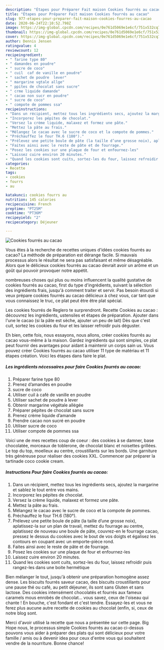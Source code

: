```yaml
---
description: "Étapes pour Préparer Fait maison Cookies fourrés au cacao"
title: "Étapes pour Préparer Fait maison Cookies fourrés au cacao"
slug: 977-etapes-pour-preparer-fait-maison-cookies-fourres-au-cacao
date: 2020-06-24T22:10:52.798Z
image: https://img-global.cpcdn.com/recipes/0e761d5069e1e6cf/751x532cq70/cookies-fourres-au-cacao-photo-principale-de-la-recette.jpg
thumbnail: https://img-global.cpcdn.com/recipes/0e761d5069e1e6cf/751x532cq70/cookies-fourres-au-cacao-photo-principale-de-la-recette.jpg
cover: https://img-global.cpcdn.com/recipes/0e761d5069e1e6cf/751x532cq70/cookies-fourres-au-cacao-photo-principale-de-la-recette.jpg
author: Dennis Jensen
ratingvalue: 4
reviewcount: 12
recipeingredient:
- " farine type 80"
- " damandes en poudre"
- " sucre de coco"
- " cuil  caf de vanille en poudre"
- " sachet de poudre  lever"
- " margarine vgtale allge"
- " ppites de chocolat sans sucre"
- " crme liquide damande"
- " cacao non sucr en poudre"
- " sucre de coco"
- " compote de pommes ssa"
recipeinstructions:
- "Dans un récipient, mettez tous les ingrédients secs, ajoutez la margarine et sablez le tout entre vos mains."
- "Incorporez les pépites de chocolat."
- "Versez la crème liquide, malaxez et formez une pâte."
- "Mettez la pâte au frais."
- "Mélangez le cacao avec le sucre de coco et la compote de pommes."
- "Préchauffez le four TH.6 (180°)."
- "Prélevez une petite boule de pâte (la taille d’une grosse noix), aplatissez-la sur un plan de travail, mettez du fourrage au centre, aplatissez de nouveau une boule de pâte, couvrez-en le fourrage cacao, pressez le dessus du cookies avec le bout de vos doigts et égalisez les contours en coupant avec un emporte-pièce rond."
- "Faites ainsi avec le reste de pâte et de fourrage."
- "Posez les cookies sur une plaque de four et enfournez-les"
- "Laissez cuire environ 20 minutes."
- "Quand les cookies sont cuits, sortez-les du four, laissez refroidir puis rangez-les dans une boite hermétique"
categories:
- Recette
tags:
- cookies
- fourrs
- au

katakunci: cookies fourrs au 
nutrition: 145 calories
recipecuisine: French
preptime: "PT25M"
cooktime: "PT36M"
recipeyield: "2"
recipecategory: Déjeuner

---
```



![Cookies fourrés au cacao](https://img-global.cpcdn.com/recipes/0e761d5069e1e6cf/751x532cq70/cookies-fourres-au-cacao-photo-principale-de-la-recette.jpg)

Vous êtes à la recherche de recettes uniques d'idées cookies fourrés au cacao? La méthode de préparation est dérange facile. Si mauvais processus alors le résultat ne sera pas satisfaisant et même désagréable. Alors que le délicieux cookies fourrés au cacao devrait avoir un arôme et un goût qui pouvoir provoquer notre appétit.

nombreuses choses qui plus ou moins influencent la qualité gustative de cookies fourrés au cacao, first du type d'ingrédients, suivant la sélection des ingrédients frais, jusqu'à comment traiter et servir. Pas besoin étourdi si veux prépare cookies fourrés au cacao délicieux à chez vous, car tant que vous connaissez le truc, ce plat peut être être plat spécial.

Les cookies fourrés de Reglero te surprendront. Recette Cookies au cacao : découvrez les ingrédients, ustensiles et étapes de préparation. Ajouter dans l&#39;une le cacao (si la pâte est sèche, ajouter un peu de lait) Dès que c&#39;est cuit, sortez les cookies du four et les laisser refroidir puis déguster.


Eh bien, cette fois, nous essayons, nous allons, créer cookies fourrés au cacao vous-même à la maison. Gardez ingrédients qui sont simples, ce plat peut fournir des avantages pour aidant à maintenir un corps sain us. Vous pouvez créer Cookies fourrés au cacao utiliser 11 type de matériau et 11 étapes création. Voici les étapes dans faire le plat.

<!--inarticleads1-->

##### Les ingrédients nécessaires pour faire Cookies fourrés au cacao:

1. Préparer  farine type 80
1. Prenez  d’amandes en poudre
1.   sucre de coco
1. Utiliser  cuil à café de vanille en poudre
1. Utiliser  sachet de poudre à lever
1. Obtenir  margarine végétale allégée
1. Préparer  pépites de chocolat sans sucre
1. Prenez  crème liquide d’amande
1. Prendre  cacao non sucré en poudre
1. Utiliser  sucre de coco
1. Utiliser  compote de pommes ssa


Voici une de mes recettes coup de coeur : des cookies à se damner, base chocolatée, morceaux de toblerone, de chocolat blanc et noisettes grillées. Le top du top, moelleux au centre, croustillants sur les bords. Une garniture très généreuse pour réaliser des cookies XXL. Commencer par préparer la tartinade coco cookie cream. 

<!--inarticleads2-->

##### Instructions Pour faire Cookies fourrés au cacao:

1. Dans un récipient, mettez tous les ingrédients secs, ajoutez la margarine et sablez le tout entre vos mains.
1. Incorporez les pépites de chocolat.
1. Versez la crème liquide, malaxez et formez une pâte.
1. Mettez la pâte au frais.
1. Mélangez le cacao avec le sucre de coco et la compote de pommes.
1. Préchauffez le four TH.6 (180°).
1. Prélevez une petite boule de pâte (la taille d’une grosse noix), aplatissez-la sur un plan de travail, mettez du fourrage au centre, aplatissez de nouveau une boule de pâte, couvrez-en le fourrage cacao, pressez le dessus du cookies avec le bout de vos doigts et égalisez les contours en coupant avec un emporte-pièce rond.
1. Faites ainsi avec le reste de pâte et de fourrage.
1. Posez les cookies sur une plaque de four et enfournez-les
1. Laissez cuire environ 20 minutes.
1. Quand les cookies sont cuits, sortez-les du four, laissez refroidir puis rangez-les dans une boite hermétique


Bien mélanger le tout, jusqu&#39;à obtenir une préparation homogène assez dense. Les biscuits fourrés saveur cacao, des biscuits croustillants pour une pause thé ou café, au petit déjeuner, ils sont sans Gluten et sans lactose. Des cookies intensément chocolatés et fourrés aux fameux caramels mous enrobés de chocolat… vous savez, ceux de l&#39;oiseau qui chante ! En bouche, c&#39;est fondant et c&#39;est tendre. Essayez-les et vous ne ferez plus aucune autre recette de cookies au chocolat (enfin, si, ceux de notre blog sont. 


Merci d'avoir utilisé la recette que nous a présentée sur cette page. Big Hope nous, le processus simple Cookies fourrés au cacao ci-dessus pouvons vous aider à préparer des plats qui sont délicieux pour votre famille / amis ou à devenir idea pour ceux d'entre vous qui souhaitent vendre de la nourriture. Bonne chance!
